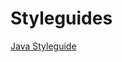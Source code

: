 # Styleguides

[Java Styleguide](https://github.com/palantir-baseline/styleguides/tree/master/java-styleguide)
